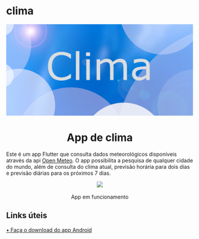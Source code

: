 # clima

<p align="center">
  <img width="600" src="media/capa.png">
</p>
<h1 align="center">App de clima</h1>

Este é um app Flutter que consulta dados meteorológicos disponíveis através da api <a href="https://open-meteo.com/">Open Meteo</a>. O app possibilita a pesquisa de qualquer cidade do mundo, além de consulta do clima atual, previsão horária para dois dias e previsão diárias para os próximos 7 dias.

<p align="center">
  <img width="300" src="media/Screenrecorder.gif">
</p>
<p align="center">App em funcionamento</p>

<h2>Links úteis</h2>
<a href="https://drive.google.com/file/d/1JqYv6E88BkkHupFWvS4ir_sI5YaZIniN/view?usp=sharing">• Faça o download do app Android</a>

